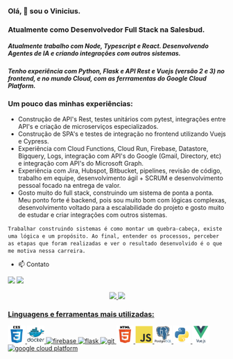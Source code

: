 ### Olá, 👋 sou o Vinicius.
<h3>Atualmente como Desenvolvedor Full Stack na Salesbud.</h3>

<h5>Atualmente trabalho com Node, Typescript e React. Desenvolvendo Agentes de IA e criando integrações com outros sistemas.</h5>
 
 <h5> Tenho experiência com Python, Flask e API Rest e Vuejs (versão 2 e 3) no frontend, e no mundo Cloud, com as ferrramentas do Google Cloud Platform.</h5> 
 
 <h3>Um pouco das minhas experiências:</h3>
 
 - Construção de API's Rest, testes unitários com pytest, integrações entre API's e criação de microserviços especializados.
 - Construção de SPA's e testes de integração no frontend utilizando Vuejs e Cypress.
 - Experiência com Cloud Functions, Cloud Run, Firebase, Datastore, Bigquery, Logs, integração com API's do Google (Gmail, Directory, etc) e integração com API's do Microsoft Graph.
 - Experiência com Jira, Hubspot, Bitbucket, pipelines, revisão de código, trabalho em equipe, desenvolvimento ágil + SCRUM e desenvolvimento pessoal focado na entrega de valor.
 - Gosto muito do full stack, construindo um sistema de ponta a ponta. Meu ponto forte é backend, pois sou muito bom com lógicas complexas, desenvolvimento voltado para a escalabilidade do projeto e gosto muito de estudar e criar integrações com outros sistemas.

`` Trabalhar construindo sistemas é como montar um quebra-cabeça, existe uma lógica e um propósito. Ao final, entender os processos, perceber as etapas que foram realizadas e ver o resultado desenvolvido é o que me motiva nessa carreira. `` 
- 📫 Contato
<div>
 <a href = "mailto:vineh.dev@gmail.com"><img src="https://img.shields.io/badge/-Gmail-%23333?style=for-the-badge&logo=gmail&logoColor=white" target="_blank"></a>
  <a href="https://www.linkedin.com/in/vinicius-ps" target="_blank"><img src="https://img.shields.io/badge/-LinkedIn-%230077B5?style=for-the-badge&logo=linkedin&logoColor=white" target="_blank"></a> 
 </div>
<div align="center">
<br>
  <a href="https://github.com/ViniciusPosssatto">
  <img height="180em" src="https://github-readme-stats.vercel.app/api?username=ViniciusPosssatto&show_icons=true&theme=dark&include_all_commits=true&count_private=true"/>
  <img height="180em" src="https://github-readme-stats.vercel.app/api/top-langs/?username=ViniciusPosssatto&layout=compact&langs_count=7&theme=dark"/>
</div>

<h3 align="left">Linguagens e ferramentas mais utilizadas:</h3>
<p align="left"> <a href="https://www.w3schools.com/css/" target="_blank" rel="noreferrer"> <img src="https://raw.githubusercontent.com/devicons/devicon/master/icons/css3/css3-original-wordmark.svg" alt="css3" width="40" height="40"/> </a> <a href="https://www.docker.com/" target="_blank" rel="noreferrer"> <img src="https://raw.githubusercontent.com/devicons/devicon/master/icons/docker/docker-original-wordmark.svg" alt="docker" width="40" height="40"/> </a> <a href="https://firebase.google.com/" target="_blank" rel="noreferrer"> <img src="https://www.vectorlogo.zone/logos/firebase/firebase-icon.svg" alt="firebase" width="40" height="40"/> </a> <a href="https://flask.palletsprojects.com/" target="_blank" rel="noreferrer" > <img src="https://github.com/user-attachments/assets/9271b05d-08c6-41eb-b79c-6c66b5ec3349" alt="flask" width="40" height="40"/> </a> <a href="https://git-scm.com/" target="_blank" rel="noreferrer"> <img src="https://www.vectorlogo.zone/logos/git-scm/git-scm-icon.svg" alt="git" width="40" height="40"/> </a> <a href="https://www.w3.org/html/" target="_blank" rel="noreferrer"> <img src="https://raw.githubusercontent.com/devicons/devicon/master/icons/html5/html5-original-wordmark.svg" alt="html5" width="40" height="40"/> </a> <a href="https://developer.mozilla.org/en-US/docs/Web/JavaScript" target="_blank" rel="noreferrer"> <img src="https://raw.githubusercontent.com/devicons/devicon/master/icons/javascript/javascript-original.svg" alt="javascript" width="40" height="40"/> </a> <a href="https://www.postgresql.org" target="_blank" rel="noreferrer"> <img src="https://raw.githubusercontent.com/devicons/devicon/master/icons/postgresql/postgresql-original-wordmark.svg" alt="postgresql" width="40" height="40"/> </a> <a href="https://www.python.org" target="_blank" rel="noreferrer"> <img src="https://raw.githubusercontent.com/devicons/devicon/master/icons/python/python-original.svg" alt="python" width="40" height="40"/> </a> <a href="https://vuejs.org/" target="_blank" rel="noreferrer"> <img src="https://raw.githubusercontent.com/devicons/devicon/master/icons/vuejs/vuejs-original-wordmark.svg" alt="vuejs" width="40" height="40"/> </a> <a href="https://cloud.google.com/" target="_blank" rel="noreferrer"> <img src="https://github.com/user-attachments/assets/76117cc1-020a-4884-a380-d773cd243a36" alt="google cloud platform" width="60" height="40"/> </a></p>

<div> 
  
</div>
